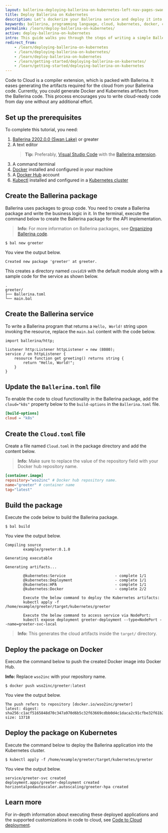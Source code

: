 ```yaml
---
layout: ballerina-deploying-ballerina-on-kubernetes-left-nav-pages-swanlake
title: Deploy Ballerina on Kubernetes
description: Let’s dockerize your Ballerina service and deploy it into Kubernetes.
keywords: ballerina, programming language, cloud, kubernetes, docker, cloud-native
permalink: /learn/deploy-ballerina-on-kubernetes/
active: deploy-ballerina-on-kubernetes
intro: This guide walks you through the steps of writing a simple Ballerina service, dockerizing the application, and deploy it in Kubernetes.
redirect_from:
    - /learn/deploying-ballerina-on-kubernetes
    - /learn/deploying-ballerina-on-kubernetes/
    - /learn/deploy-ballerina-on-kubernetes
    - /learn/getting-started/deploying-ballerina-on-kubernetes/
    - /learn/getting-started/deploying-ballerina-on-kubernetes
---
```


Code to Cloud is a compiler extension, which is packed with Ballerina. It eases generating the artifacts required for the cloud from your Ballerina code. Currently, you could generate Docker and Kubernetes artifacts from the Ballerina code. This process encourages you to write cloud-ready code from day one without any additional effort. 

## Set up the prerequisites

To complete this tutorial, you need:

1. [Ballerina 2202.0.0 (Swan Lake)](https://ballerina.io/learn/installing-ballerina/setting-up-ballerina/) or greater
2. A text editor
    >**Tip:** Preferably, [Visual Studio Code](https://code.visualstudio.com/) with the [Ballerina extension](https://marketplace.visualstudio.com/items?itemName=WSO2.ballerina).
3. A command terminal
4. [Docker](https://www.docker.com/) installed and configured in your machine
5. A [Docker Hub](https://hub.docker.com/) account
6. [Kubectl](https://kubernetes.io/docs/tasks/tools/) installed and configured in a [Kubernetes cluster](https://minikube.sigs.k8s.io/docs/start/)

## Create the Ballerina package

Ballerina uses packages to group code. You need to create a Ballerina package and write the business logic in it. In the terminal, execute the command below to create the Ballerina package for the API implementation.

> **Info:** For more information on Ballerina packages, see [Organizing Ballerina code](/learn/organizing-ballerina-code/).

```
$ bal new greeter
```

You view the output below.


```
Created new package 'greeter' at greeter.
```

This creates a directory named `covid19` with the default module along with a sample code for the service as shown below. 

```
.
greeter/
├── Ballerina.toml
└── main.bal
```

## Create the Ballerina service

To write a Ballerina program that returns a `Hello, World!` string upon invoking the resource, replace the `main.bal` content with the code below.

```ballerina
import ballerina/http;

listener http:Listener httpListener = new (8080);
service / on httpListener {
    resource function get greeting() returns string { 
        return "Hello, World!"; 
    }
}
```

## Update the `Ballerina.toml` file

To enable the code to cloud functionality in the Ballerina package, add the `cloud="k8s"` property below to the `build-options` in the `Ballerina.toml` file.

```toml
[build-options]
cloud = "k8s"
```

## Create the `Cloud.toml` file

Create a file named `Cloud.toml` in the package directory and add the content below. 

>**Info:** Make sure to replace the value of the repository field with your Docker hub repository name.

```toml
[container.image]
repository="wso2inc" # Docker hub repository name.
name="greeter" # container name
tag="latest"
```

## Build the package

Execute the code below to build the Ballerina package.

```
$ bal build
```

You view the output below.

```
Compiling source
        example/greeter:0.1.0

Generating executable

Generating artifacts...

        @kubernetes:Service                      - complete 1/1
        @kubernetes:Deployment                   - complete 1/1
        @kubernetes:HPA                          - complete 1/1
        @kubernetes:Docker                       - complete 2/2 

        Execute the below command to deploy the Kubernetes artifacts: 
        kubectl apply -f /home/example/greeter/target/kubernetes/greeter

        Execute the below command to access service via NodePort: 
        kubectl expose deployment greeter-deployment --type=NodePort --name=greeter-svc-local
```

>**Info:** This generates the cloud artifacts inside the `target/` directory.

## Deploy the package on Docker

Execute the command below to push the created Docker image into Docker Hub.

**Info:** Replace `wso2inc` with your repository name.

```
$ docker push wso2inc/greeter:latest
```

You view the output below.

```
The push refers to repository [docker.io/wso2inc/greeter]
latest: digest: sha256:c1acf5165848d70c347a970d6b5c32f63669cdbb0d4c1daca2c91cfbe32f61b2 size: 13718
```

## Deploy the package on Kubernetes

Execute the command below to deploy the Ballerina application into the Kubernetes cluster.

```
$ kubectl apply -f /home/example/greeter/target/kubernetes/greeter
```
You view the output below.

```ballerina
service/greeter-svc created
deployment.apps/greeter-deployment created
horizontalpodautoscaler.autoscaling/greeter-hpa created
```

## Learn more

For in-depth information about executing these deployed applications and the supported customizations in code to cloud, see [Code to Cloud deployment](/learn/run-in-the-cloud/code-to-cloud/code-to-cloud-deployment/).
 